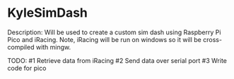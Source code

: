 # KyleSimDash

Description:
Will be used to create a custom sim dash using Raspberry Pi Pico and iRacing.
Note, iRacing will be run on windows so it will be cross-compiled with mingw.

TODO:
#1 Retrieve data from iRacing
#2 Send data over serial port
#3 Write code for pico
